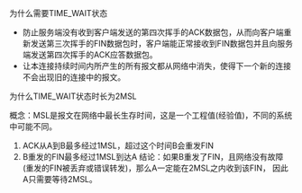 为什么需要TIME_WAIT状态

- 防止服务端没有收到客户端发送的第四次挥手的ACK数据包，从而向客户端重新发送第三次挥手的FIN数据包时，客户端能正常接收到FIN数据包并且向服务端发送第四次挥手的ACK应答数据包。
- 让本连接持续时间内所产生的所有报文都从网络中消失，使得下一个新的连接不会出现旧的连接中的报文。




为什么TIME_WAIT状态时长为2MSL

概念：MSL是报文在网络中最长生存时间，这是一个工程值(经验值)，不同的系统中可能不同。
1. ACK从A到B最多经过1MSL，超过这个时间B会重发FIN
2. B重发的FIN最多经过1MSL到达A
结论：如果B重发了FIN，且网络没有故障(重发的FIN被丢弃或错误转发)，那么A一定能在2MSL之内收到该FIN，
因此A只需要等待2MSL。
